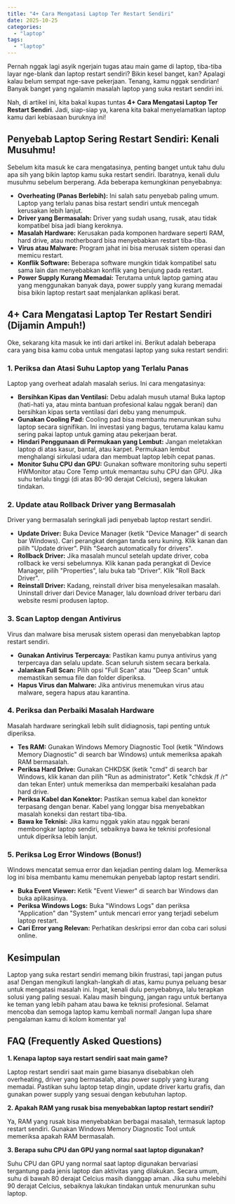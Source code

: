 ```yaml
---
title: "4+ Cara Mengatasi Laptop Ter Restart Sendiri"
date: 2025-10-25
categories: 
  - "laptop"
tags: 
  - "laptop"
---
```


Pernah nggak lagi asyik ngerjain tugas atau main game di laptop, tiba-tiba layar nge-blank dan laptop restart sendiri? Bikin kesel banget, kan? Apalagi kalau belum sempat nge-save pekerjaan. Tenang, kamu nggak sendirian! Banyak banget yang ngalamin masalah laptop yang suka restart sendiri ini.

Nah, di artikel ini, kita bakal kupas tuntas **4+ Cara Mengatasi Laptop Ter Restart Sendiri**. Jadi, siap-siap ya, karena kita bakal menyelamatkan laptop kamu dari kebiasaan buruknya ini!

## Penyebab Laptop Sering Restart Sendiri: Kenali Musuhmu!

Sebelum kita masuk ke cara mengatasinya, penting banget untuk tahu dulu apa sih yang bikin laptop kamu suka restart sendiri. Ibaratnya, kenali dulu musuhmu sebelum berperang. Ada beberapa kemungkinan penyebabnya:

- **Overheating (Panas Berlebih):** Ini salah satu penyebab paling umum. Laptop yang terlalu panas bisa restart sendiri untuk mencegah kerusakan lebih lanjut.
- **Driver yang Bermasalah:** Driver yang sudah usang, rusak, atau tidak kompatibel bisa jadi biang keroknya.
- **Masalah Hardware:** Kerusakan pada komponen hardware seperti RAM, hard drive, atau motherboard bisa menyebabkan restart tiba-tiba.
- **Virus atau Malware:** Program jahat ini bisa merusak sistem operasi dan memicu restart.
- **Konflik Software:** Beberapa software mungkin tidak kompatibel satu sama lain dan menyebabkan konflik yang berujung pada restart.
- **Power Supply Kurang Memadai:** Terutama untuk laptop gaming atau yang menggunakan banyak daya, power supply yang kurang memadai bisa bikin laptop restart saat menjalankan aplikasi berat.

## 4+ Cara Mengatasi Laptop Ter Restart Sendiri (Dijamin Ampuh!)

Oke, sekarang kita masuk ke inti dari artikel ini. Berikut adalah beberapa cara yang bisa kamu coba untuk mengatasi laptop yang suka restart sendiri:

### 1\. Periksa dan Atasi Suhu Laptop yang Terlalu Panas

Laptop yang overheat adalah masalah serius. Ini cara mengatasinya:

- **Bersihkan Kipas dan Ventilasi:** Debu adalah musuh utama! Buka laptop (hati-hati ya, atau minta bantuan profesional kalau nggak berani) dan bersihkan kipas serta ventilasi dari debu yang menumpuk.
- **Gunakan Cooling Pad:** Cooling pad bisa membantu menurunkan suhu laptop secara signifikan. Ini investasi yang bagus, terutama kalau kamu sering pakai laptop untuk gaming atau pekerjaan berat.
- **Hindari Penggunaan di Permukaan yang Lembut:** Jangan meletakkan laptop di atas kasur, bantal, atau karpet. Permukaan lembut menghalangi sirkulasi udara dan membuat laptop lebih cepat panas.
- **Monitor Suhu CPU dan GPU:** Gunakan software monitoring suhu seperti HWMonitor atau Core Temp untuk memantau suhu CPU dan GPU. Jika suhu terlalu tinggi (di atas 80-90 derajat Celcius), segera lakukan tindakan.

### 2\. Update atau Rollback Driver yang Bermasalah

Driver yang bermasalah seringkali jadi penyebab laptop restart sendiri.

- **Update Driver:** Buka Device Manager (ketik "Device Manager" di search bar Windows). Cari perangkat dengan tanda seru kuning. Klik kanan dan pilih "Update driver". Pilih "Search automatically for drivers".
- **Rollback Driver:** Jika masalah muncul setelah update driver, coba rollback ke versi sebelumnya. Klik kanan pada perangkat di Device Manager, pilih "Properties", lalu buka tab "Driver". Klik "Roll Back Driver".
- **Reinstall Driver:** Kadang, reinstall driver bisa menyelesaikan masalah. Uninstall driver dari Device Manager, lalu download driver terbaru dari website resmi produsen laptop.

### 3\. Scan Laptop dengan Antivirus

Virus dan malware bisa merusak sistem operasi dan menyebabkan laptop restart sendiri.

- **Gunakan Antivirus Terpercaya:** Pastikan kamu punya antivirus yang terpercaya dan selalu update. Scan seluruh sistem secara berkala.
- **Jalankan Full Scan:** Pilih opsi "Full Scan" atau "Deep Scan" untuk memastikan semua file dan folder diperiksa.
- **Hapus Virus dan Malware:** Jika antivirus menemukan virus atau malware, segera hapus atau karantina.

### 4\. Periksa dan Perbaiki Masalah Hardware

Masalah hardware seringkali lebih sulit didiagnosis, tapi penting untuk diperiksa.

- **Tes RAM:** Gunakan Windows Memory Diagnostic Tool (ketik "Windows Memory Diagnostic" di search bar Windows) untuk memeriksa apakah RAM bermasalah.
- **Periksa Hard Drive:** Gunakan CHKDSK (ketik "cmd" di search bar Windows, klik kanan dan pilih "Run as administrator". Ketik "chkdsk /f /r" dan tekan Enter) untuk memeriksa dan memperbaiki kesalahan pada hard drive.
- **Periksa Kabel dan Konektor:** Pastikan semua kabel dan konektor terpasang dengan benar. Kabel yang longgar bisa menyebabkan masalah koneksi dan restart tiba-tiba.
- **Bawa ke Teknisi:** Jika kamu nggak yakin atau nggak berani membongkar laptop sendiri, sebaiknya bawa ke teknisi profesional untuk diperiksa lebih lanjut.

### 5\. Periksa Log Error Windows (Bonus!)

Windows mencatat semua error dan kejadian penting dalam log. Memeriksa log ini bisa membantu kamu menemukan penyebab laptop restart sendiri.

- **Buka Event Viewer:** Ketik "Event Viewer" di search bar Windows dan buka aplikasinya.
- **Periksa Windows Logs:** Buka "Windows Logs" dan periksa "Application" dan "System" untuk mencari error yang terjadi sebelum laptop restart.
- **Cari Error yang Relevan:** Perhatikan deskripsi error dan coba cari solusi online.

## Kesimpulan

Laptop yang suka restart sendiri memang bikin frustrasi, tapi jangan putus asa! Dengan mengikuti langkah-langkah di atas, kamu punya peluang besar untuk mengatasi masalah ini. Ingat, kenali dulu penyebabnya, lalu terapkan solusi yang paling sesuai. Kalau masih bingung, jangan ragu untuk bertanya ke teman yang lebih paham atau bawa ke teknisi profesional. Selamat mencoba dan semoga laptop kamu kembali normal! Jangan lupa share pengalaman kamu di kolom komentar ya!

## FAQ (Frequently Asked Questions)

**1\. Kenapa laptop saya restart sendiri saat main game?**

Laptop restart sendiri saat main game biasanya disebabkan oleh overheating, driver yang bermasalah, atau power supply yang kurang memadai. Pastikan suhu laptop tetap dingin, update driver kartu grafis, dan gunakan power supply yang sesuai dengan kebutuhan laptop.

**2\. Apakah RAM yang rusak bisa menyebabkan laptop restart sendiri?**

Ya, RAM yang rusak bisa menyebabkan berbagai masalah, termasuk laptop restart sendiri. Gunakan Windows Memory Diagnostic Tool untuk memeriksa apakah RAM bermasalah.

**3\. Berapa suhu CPU dan GPU yang normal saat laptop digunakan?**

Suhu CPU dan GPU yang normal saat laptop digunakan bervariasi tergantung pada jenis laptop dan aktivitas yang dilakukan. Secara umum, suhu di bawah 80 derajat Celcius masih dianggap aman. Jika suhu melebihi 90 derajat Celcius, sebaiknya lakukan tindakan untuk menurunkan suhu laptop.
